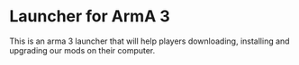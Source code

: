 # Launcher for ArmA 3
This is an arma 3 launcher that will help players downloading, installing and upgrading our mods on their computer.
